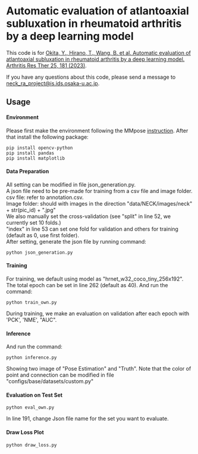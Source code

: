 # Automatic evaluation of atlantoaxial subluxation in rheumatoid arthritis by a deep learning model

This code is for [Okita, Y., Hirano, T., Wang, B. et al. Automatic evaluation of atlantoaxial subluxation in rheumatoid arthritis by a deep learning model. Arthritis Res Ther 25, 181 (2023)](https://doi.org/10.1186/s13075-023-03172-x). 

If you have any questions about this code, please send a message to neck_ra_project@is.ids.osaka-u.ac.jp.

## Usage

#### Environment
Please first make the environment following the MMpose [instruction](https://mmpose.readthedocs.io/en/latest/installation.html).
After that install the following package:
```
pip install opencv-python
pip install pandas
pip install matplotlib
```

#### Data Preparation
All setting can be modified in file json_generation.py.  
A json file need to be pre-made for training from a csv file and image folder.  
csv file: refer to annotation.csv.  
Image folder: should with images in the direction "data/NECK/images/neck" + str(pic_id) + ".jpg"  
We also manually set the cross-validation (see "split" in line 52, we currently set 10 folds.)  
"index" in line 53 can set one fold for validation and others for training (default as 0, use first folder).  
After setting, generate the json file by running command:
```
python json_generation.py
```

#### Training
For training, we default using model as "hrnet_w32_coco_tiny_256x192".
The total epoch can be set in line 262 (default as 40).
And run the command:
```
python train_own.py
```
During training, we make an evaluation on validation after each epoch with 'PCK', 'NME', "AUC".


#### Inference
And run the command:
```
python inference.py
```
Showing two image of "Pose Estimation" and "Truth". Note that the color of point and connection can be modified in file 
"configs/base/datasets/custom.py"


#### Evaluation on Test Set
```
python eval_own.py
```
In line 191, change Json file name for the set you want to evaluate.


#### Draw Loss Plot
```
python draw_loss.py
```
